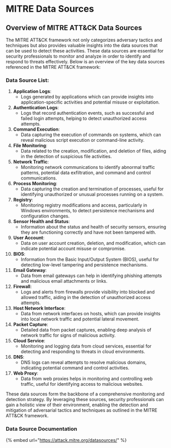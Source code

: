 # MITRE Data Sources

## Overview of MITRE ATT\&CK Data Sources <a href="#overview-of-mitre-att-and-ck-data-sources" id="overview-of-mitre-att-and-ck-data-sources"></a>

The MITRE ATT\&CK framework not only categorizes adversary tactics and techniques but also provides valuable insights into the data sources that can be used to detect these activities. These data sources are essential for security professionals to monitor and analyze in order to identify and respond to threats effectively. Below is an overview of the key data sources referenced in the MITRE ATT\&CK framework:

### Data Source List: <a href="#data-source-list" id="data-source-list"></a>

1. **Application Logs**:
   * Logs generated by applications which can provide insights into application-specific activities and potential misuse or exploitation.
2. **Authentication Logs**:
   * Logs that record authentication events, such as successful and failed login attempts, helping to detect unauthorized access attempts.
3. **Command Execution**:
   * Data capturing the execution of commands on systems, which can reveal malicious script execution or command-line activity.
4. **File Monitoring**:
   * Data related to the creation, modification, and deletion of files, aiding in the detection of suspicious file activities.
5. **Network Traffic**:
   * Monitoring network communications to identify abnormal traffic patterns, potential data exfiltration, and command and control communications.
6. **Process Monitoring**:
   * Data capturing the creation and termination of processes, useful for identifying unauthorized or unusual processes running on a system.
7. **Registry**:
   * Monitoring registry modifications and access, particularly in Windows environments, to detect persistence mechanisms and configuration changes.
8. **Sensor Health and Status**:
   * Information about the status and health of security sensors, ensuring they are functioning correctly and have not been tampered with.
9. **User Account**:
   * Data on user account creation, deletion, and modification, which can indicate potential account misuse or compromise.
10. **BIOS**:
    * Information from the Basic Input/Output System (BIOS), useful for detecting low-level tampering and persistence mechanisms.
11. **Email Gateway**:
    * Data from email gateways can help in identifying phishing attempts and malicious email attachments or links.
12. **Firewall**:
    * Logs and alerts from firewalls provide visibility into blocked and allowed traffic, aiding in the detection of unauthorized access attempts.
13. **Host Network Interface**:
    * Data from network interfaces on hosts, which can provide insights into local network traffic and potential lateral movement.
14. **Packet Capture**:
    * Detailed data from packet captures, enabling deep analysis of network traffic for signs of malicious activity.
15. **Cloud Service**:
    * Monitoring and logging data from cloud services, essential for detecting and responding to threats in cloud environments.
16. **DNS**:
    * DNS logs can reveal attempts to resolve malicious domains, indicating potential command and control activities.
17. **Web Proxy**:
    * Data from web proxies helps in monitoring and controlling web traffic, useful for identifying access to malicious websites.

These data sources form the backbone of a comprehensive monitoring and detection strategy. By leveraging these sources, security professionals can gain a holistic view of their environment, enabling the detection and mitigation of adversarial tactics and techniques as outlined in the MITRE ATT\&CK framework.

### **Data Source Documentation** <a href="#data-source-documentation" id="data-source-documentation"></a>

{% embed url="https://attack.mitre.org/datasources/" %}
